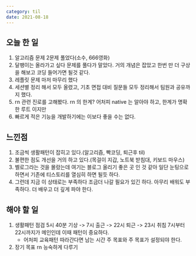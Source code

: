 ```yaml
---
category: til
date: 2021-08-18
---
```


## 오늘 한 일

1. 알고리즘 문제 2문제 풀었다(소수, 666영화)
2. 달팽이는 올라가고 싶다 문제를 풀다가 말았다. 거의 개념은 잡았고 한번 만 더 구상을 해보고 코딩 들어가면 될것 같다.
3. 레플릿 문제 마저 마무리 했다
4. 세션별 정리 해서 모두 올렸고, 기초 면접 대비 질문들 모두 정리해서 팀원과 공유까지 했다.
5. rn 관련 진로를 고해봤다. rn 의 한계? 어처피 native 는 알아야 하고, 한계가 명확한 루트 이지만
6. 빠르게 적은 기능을 개발하기에는 이보다 좋을 수는 없다.

## 느낀점

1. 조금씩 생활패턴이 잡히고 있다.(알고리즘, 빡코딩, 퇴근후 til)
2. 불편한 점도 개선을 거의 하고 있다.(목걸이 지갑, 노트북 받침대, 키보드 마우스)
3. 벨로그라는 것을 몰랐는데 여기는 블로그 올리기 좋은 곳 인 것 같아 일단 눈팅으로 하면서 기존에 티스토리를 열심히 하면 될듯 하다.
4. 그런데 지금 이 상태로는 부족하다 조금더 나갈 필요가 있긴 하다. 아무리 배워도 부족하다. 더 배우고 더 깊게 파야 한다.

## 해야 할 일

1. 생활패턴 점검 5시 40분 기상 -> 7시 출근 -> 22시 퇴근 -> 23시 취침 7시부터 22시까지가 메인인데 이때 패턴이 중요하다.
   - 어처피 교육패턴 따라간다면 남는 시간 주 목표와 주 목표가 설정되야 한다.
2. 장기 목표 rn 능숙하게 다루기

